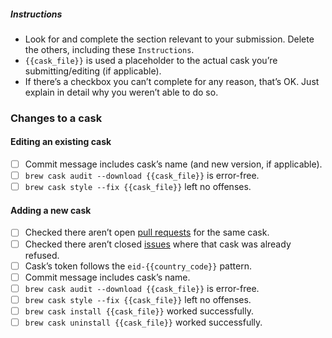 ##### Instructions

- Look for and complete the section relevant to your submission. Delete the others, including these `Instructions`.
- `{{cask_file}}` is used a placeholder to the actual cask you’re submitting/editing (if applicable).
- If there’s a checkbox you can’t complete for any reason, that’s OK. Just explain in detail why you weren’t able to do so.

### Changes to a cask
#### Editing an existing cask

- [ ] Commit message includes cask’s name (and new version, if applicable).
- [ ] `brew cask audit --download {{cask_file}}` is error-free.
- [ ] `brew cask style --fix {{cask_file}}` left no offenses.

#### Adding a new cask

- [ ] Checked there aren’t open [pull requests](https://github.com/caskroom/homebrew-eid/pulls) for the same cask.
- [ ] Checked there aren’t closed [issues](https://github.com/caskroom/homebrew-eid/issues) where that cask was already refused.
- [ ] Cask’s token follows the `eid-{{country_code}}` pattern.
- [ ] Commit message includes cask’s name.
- [ ] `brew cask audit --download {{cask_file}}` is error-free.
- [ ] `brew cask style --fix {{cask_file}}` left no offenses.
- [ ] `brew cask install {{cask_file}}` worked successfully.
- [ ] `brew cask uninstall {{cask_file}}` worked successfully.
